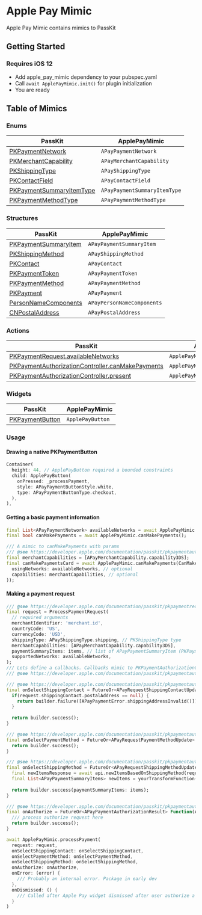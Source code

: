 # Apple Pay Mimic

Apple Pay Mimic contains mimics to PassKit

## Getting Started

### Requires iOS 12

* Add apple_pay_mimic dependency to your pubspec.yaml
* Call ```await ApplePayMimic.init()``` for plugin initialization
* You are ready

## Table of Mimics
### Enums
| PassKit | ApplePayMimic |
| --- | --- |
| [PKPaymentNetwork](https://developer.apple.com/documentation/passkit/pkpaymentnetwork) | ```APayPaymentNetwork``` |
| [PKMerchantCapability](https://developer.apple.com/documentation/passkit/pkmerchantcapability) | ```APayMerchantCapability``` |
| [PKShippingType](https://developer.apple.com/documentation/passkit/pkshippingtype) | ```APayShippingType``` |
| [PKContactField](https://developer.apple.com/documentation/passkit/pkcontactfield) | ```APayContactField``` |
| [PKPaymentSummaryItemType](https://developer.apple.com/documentation/passkit/pkpaymentsummaryitemtype) | ```APayPaymentSummaryItemType``` |
| [PKPaymentMethodType](https://developer.apple.com/documentation/passkit/pkpaymentmethodtype) | ```APayPaymentMethodType``` |

### Structures
| PassKit | ApplePayMimic |
| --- | --- |
| [PKPaymentSummaryItem](https://developer.apple.com/documentation/passkit/pkpaymentsummaryitem) | ```APayPaymentSummaryItem``` |
| [PKShippingMethod](https://developer.apple.com/documentation/passkit/pkshippingmethod) | ```APayShippingMethod``` |
| [PKContact](https://developer.apple.com/documentation/passkit/pkcontact) | ```APayContact``` |
| [PKPaymentToken](https://developer.apple.com/documentation/passkit/pkpaymenttoken) | ```APayPaymentToken``` |
| [PKPaymentMethod](https://developer.apple.com/documentation/passkit/pkpaymentmethod) | ```APayPaymentMethod``` |
| [PKPayment](https://developer.apple.com/documentation/passkit/pkpayment) | ```APayPayment``` |
| [PersonNameComponents](https://developer.apple.com/documentation/foundation/personnamecomponents) | ```APayPersonNameComponents``` |
| [CNPostalAddress](https://developer.apple.com/documentation/contacts/cnpostaladdress) | ```APayPostalAddress``` |

### Actions
| PassKit | ApplePayMimic |
| --- | --- |
| [PKPaymentRequest.availableNetworks](https://developer.apple.com/documentation/passkit/pkpaymentrequest/1833288-availablenetworks) | ```ApplePayMimic.availableNetworks``` |
| [PKPaymentAuthorizationController.canMakePayments](https://developer.apple.com/documentation/passkit/pkpaymentauthorizationcontroller/1649461-canmakepayments) | ```ApplePayMimic.canMakePayments``` |
| [PKPaymentAuthorizationController.present](https://developer.apple.com/documentation/passkit/pkpaymentauthorizationcontroller/1649463-present) | ```ApplePayMimic.processPayment```|

### Widgets
| PassKit | ApplePayMimic |
| --- | --- |
| [PKPaymentButton](https://developer.apple.com/documentation/passkit/pkpaymentbutton) | ```ApplePayButton``` |

### Usage

#### Drawing a native PKPaymentButton
```dart
Container(
  height: 44, // ApplePayButton required a bounded constraints
  child: ApplePayButton(
    onPressed: _processPayment,
    style: APayPaymentButtonStyle.white,
    type: APayPaymentButtonType.checkout,
  ),
),

```

#### Getting a basic payment information
```dart
final List<APayPaymentNetwork> availableNetworks = await ApplePayMimic.availableNetworks();
final bool canMakePayments = await ApplePayMimic.canMakePayments();

/// A mimic to canMakePayments with params 
/// @see https://developer.apple.com/documentation/passkit/pkpaymentauthorizationcontroller/1649455-canmakepayments
final merchantCapabilities = [APayMerchantCapability.capability3DS];
final canMakePaymentsCard = await ApplePayMimic.canMakePayments(CanMakePaymentsRequest(
  usingNetworks: availableNetworks, // optional
  capabilities: merchantCapabilities, // optional
));
```

#### Making a payment request
```dart
/// @see https://developer.apple.com/documentation/passkit/pkpaymentrequest
final request = ProcessPaymentRequest(
  // required arguments
  merchantIdentifier: 'merchant.id',
  countryCode: 'US',
  currencyCode: 'USD',
  shippingType: APayShippingType.shipping, // PKShippingType type
  merchantCapabilities: [APayMerchantCapability.capability3DS],
  paymentSummaryItems: items, // list of APayPaymentSummaryItem (PKPaymentSummaryItem)
  supportedNetworks: availableNetworks,
);
/// Lets define a callbacks. Callbacks mimic to PKPaymentAuthorizationControllerDelegate callback methods
/// @see https://developer.apple.com/documentation/passkit/pkpaymentauthorizationcontrollerdelegate

/// @see https://developer.apple.com/documentation/passkit/pkpaymentauthorizationcontrollerdelegate/2867956-paymentauthorizationcontroller
final onSelectShippingContact = FutureOr<APayRequestShippingContactUpdate>(SelectShippingContactRequest request, ShippingContactUpdateBuilder builder) async {
  if(request.shippingContact.postalAddress == null) {
    return builder.failure([APayPaymentError.shippingAddressInvalid()]); /// Yes, you can for specify PK errors
  }
  
  return builder.success();
}

/// @see https://developer.apple.com/documentation/passkit/pkpaymentauthorizationcontrollerdelegate/2867955-paymentauthorizationcontroller
final onSelectPaymentMethod = FutureOr<APayRequestPaymentMethodUpdate> Function(SelectPaymentMethodRequest request, PaymentMethodUpdateBuilder builder) async {
  return builder.success();
}

/// @see https://developer.apple.com/documentation/passkit/pkpaymentauthorizationcontrollerdelegate/2867953-paymentauthorizationcontroller
final onSelectShippingMethod = FutureOr<APayRequestShippingMethodUpdate> Function(SelectShippingMethodRequest request, ShippingMethodUpdateBuilder builder) {
  final newItemsResponse = await api.newItemsBasedOnShippingMethod(request.shippingMethod);
  final List<APayPaymentSummaryItems> newItems = yourTransformFunction(newItemsResponse);
  
  return builder.success(paymentSummaryItems: items);
}

/// @see https://developer.apple.com/documentation/passkit/pkpaymentauthorizationcontrollerdelegate/2867952-paymentauthorizationcontroller
final onAuthorize = FutureOr<APayPaymentAuthorizationResult> Function(AuthorizePaymentRequest request, AuthorizationResultBuilder builder) {
  /// process authorize request here
  return builder.success();
}

await ApplePayMimic.processPayment(
  request: request,
  onSelectShippingContact: onSelectShippingContact,
  onSelectPaymentMethod: onSelectPaymentMethod,
  onSelectShippingMethod: onSelectShippingMethod,
  onAuthorize: onAuthorize,
  onError: (error) {
    /// Probably an internal error. Package in early dev
  },
  onDismissed: () {
    /// Called after Apple Pay widget dismissed after user authorize a payment, when error for example 
  }
)
```

